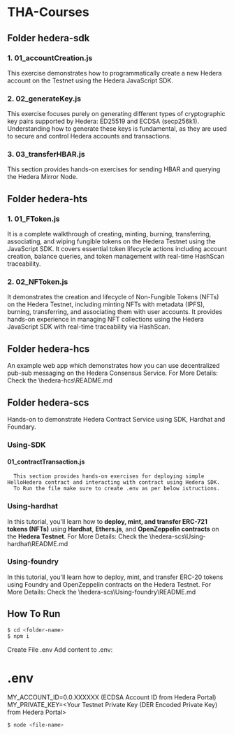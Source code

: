 # THA-Courses

## Folder hedera-sdk

### 1. 01_accountCreation.js
   This exercise demonstrates how to programmatically create a new Hedera account on the Testnet using the Hedera JavaScript SDK.

### 2. 02_generateKey.js
   This exercise focuses purely on generating different types of cryptographic key pairs supported by Hedera: ED25519 and ECDSA (secp256k1). Understanding how to generate these keys is fundamental, as they are used to secure and control Hedera accounts and transactions.

### 3. 03_transferHBAR.js
   This section provides hands-on exercises for sending HBAR and querying the Hedera Mirror Node.

## Folder hedera-hts
### 1. 01_FToken.js
   It is a complete walkthrough of creating, minting, burning, transferring, associating, and wiping fungible tokens on the Hedera Testnet using the JavaScript SDK. It covers essential token lifecycle actions including account creation, balance queries, and token management with real-time HashScan traceability. 

### 2. 02_NFToken.js
   It demonstrates the creation and lifecycle of Non-Fungible Tokens (NFTs) on the Hedera Testnet, including minting NFTs with metadata (IPFS), burning, transferring, and associating them with user accounts. It provides hands-on experience in managing NFT collections using the Hedera JavaScript SDK with real-time traceability via HashScan. 

## Folder hedera-hcs
An example web app which demonstrates how you can use decentralized pub-sub messaging on the Hedera Consensus Service.
For More Details: Check the \hedera-hcs\README.md

## Folder hedera-scs
Hands-on to demonstrate Hedera Contract Service using SDK, Hardhat and Foundary.
### Using-SDK
#### 01_contractTransaction.js
      This section provides hands-on exercises for deploying simple HelloHedera contract and interacting with contract using Hedera SDK.
      To Run the file make sure to create .env as per below istructions.
### Using-hardhat
   In this tutorial, you'll learn how to **deploy, mint, and transfer ERC-721 tokens (NFTs)** using **Hardhat**, **Ethers.js**, and **OpenZeppelin contracts** on the **Hedera Testnet**.
   For More Details: Check the \hedera-scs\Using-hardhat\README.md
### Using-foundry
   In this tutorial, you'll learn how to deploy, mint, and transfer ERC-20 tokens using Foundry and OpenZeppelin contracts on the Hedera Testnet.
   For More Details: Check the \hedera-scs\Using-foundry\README.md
## How To Run
```bash
$ cd <folder-name>
$ npm i
```

Create File .env
Add content to .env:

# .env

MY_ACCOUNT_ID=0.0.XXXXXX (ECDSA Account ID from Hedera Portal)
MY_PRIVATE_KEY=<Your Testnet Private Key (DER Encoded Private Key) from Hedera Portal>

```bash
$ node <file-name>
```
